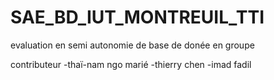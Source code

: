 # SAE_BD_IUT_MONTREUIL_TTI
evaluation en semi autonomie de base de donée en groupe

contributeur 
-thaï-nam ngo marié
-thierry chen
-imad fadil
